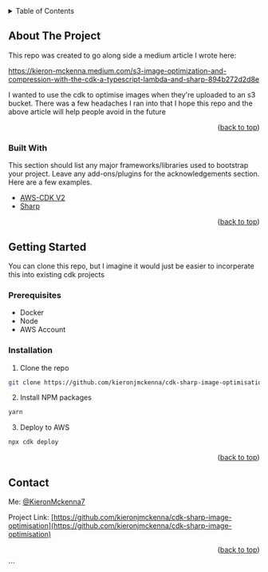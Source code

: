 <div id="top"></div>
<!-- PROJECT SHIELDS -->
<!--
*** I'm using markdown "reference style" links for readability.
*** Reference links are enclosed in brackets [ ] instead of parentheses ( ).
*** See the bottom of this document for the declaration of the reference variables
*** for contributors-url, forks-url, etc. This is an optional, concise syntax you may use.
*** https://www.markdownguide.org/basic-syntax/#reference-style-links
-->
<!--
[![Contributors][contributors-shield]][contributors-url]
[![Forks][forks-shield]][forks-url]
[![Stargazers][stars-shield]][stars-url]
[![Issues][issues-shield]][issues-url]
[![MIT License][license-shield]][license-url]
[![LinkedIn][linkedin-shield]][linkedin-url] -->

<!-- PROJECT LOGO -->
<!-- <br />
<div align="center">
  <a href="https://github.com/othneildrew/Best-README-Template">
    <img src="images/logo.png" alt="Logo" width="80" height="80">
  </a>

  <h3 align="center">Best-README-Template</h3>

  <p align="center">
    An awesome README template to jumpstart your projects!
    <br />
    <a href="https://github.com/othneildrew/Best-README-Template"><strong>Explore the docs »</strong></a>
    <br />
    <br />
    <a href="https://github.com/othneildrew/Best-README-Template">View Demo</a>
    ·
    <a href="https://github.com/othneildrew/Best-README-Template/issues">Report Bug</a>
    ·
    <a href="https://github.com/othneildrew/Best-README-Template/issues">Request Feature</a>
  </p>
</div> -->

<!-- TABLE OF CONTENTS -->
<details>
  <summary>Table of Contents</summary>
  <ol>
    <li>
      <a href="#about-the-project">About The Project</a>
      <ul>
        <li><a href="#built-with">Built With</a></li>
      </ul>
    </li>
    <li>
      <a href="#getting-started">Getting Started</a>
      <ul>
        <li><a href="#prerequisites">Prerequisites</a></li>
        <li><a href="#installation">Installation</a></li>
      </ul>
    </li>
  </ol>
</details>

<!-- ABOUT THE PROJECT -->

## About The Project

This repo was created to go along side a medium article I wrote here:

https://kieron-mckenna.medium.com/s3-image-optimization-and-compression-with-the-cdk-a-typescript-lambda-and-sharp-894b272d2d8e

I wanted to use the cdk to optimise images when they're uploaded to an s3 bucket. There was a few headaches I ran into that I hope this repo and the above article will help people avoid in the future

<p align="right">(<a href="#top">back to top</a>)</p>

### Built With

This section should list any major frameworks/libraries used to bootstrap your project. Leave any add-ons/plugins for the acknowledgements section. Here are a few examples.

- [AWS-CDK V2](https://docs.aws.amazon.com/cdk/api/v2/docs/aws-construct-library.html)
- [Sharp](https://sharp.pixelplumbing.com/)

<p align="right">(<a href="#top">back to top</a>)</p>

<!-- GETTING STARTED -->

## Getting Started

You can clone this repo, but I imagine it would just be easier to incorperate this into existing cdk projects

### Prerequisites

- Docker
- Node
- AWS Account

### Installation

1. Clone the repo

```sh
git clone https://github.com/kieronjmckenna/cdk-sharp-image-optimisation.git
```

2. Install NPM packages

```sh
yarn
```

3. Deploy to AWS

```sh
npx cdk deploy
```

<p align="right">(<a href="#top">back to top</a>)</p>

## Contact

Me: [@KieronMckenna7](https://twitter.com/KieronMckenna7)

Project Link: [https://github.com/kieronjmckenna/cdk-sharp-image-optimisation](https://github.com/kieronjmckenna/cdk-sharp-image-optimisation)

<p align="right">(<a href="#top">back to top</a>)</p>
```
